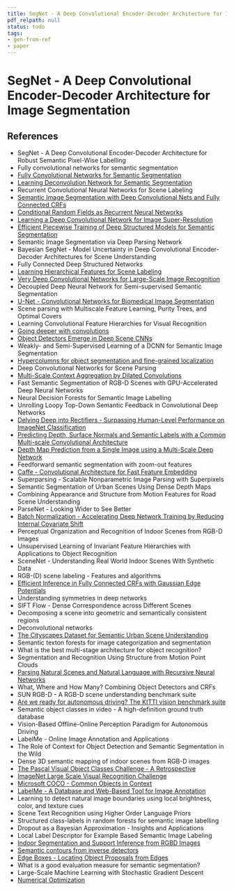 ```yaml
---
title: SegNet - A Deep Convolutional Encoder-Decoder Architecture for Image Segmentation
pdf_relpath: null
status: todo
tags:
- gen-from-ref
- paper
---
```


# SegNet - A Deep Convolutional Encoder-Decoder Architecture for Image Segmentation

## References

- SegNet - A Deep Convolutional Encoder-Decoder Architecture for Robust Semantic Pixel-Wise Labelling
- Fully convolutional networks for semantic segmentation
- [Fully Convolutional Networks for Semantic Segmentation](./fully-convolutional-networks-for-semantic-segmentation.md)
- [Learning Deconvolution Network for Semantic Segmentation](./learning-deconvolution-network-for-semantic-segmentation.md)
- Recurrent Convolutional Neural Networks for Scene Labeling
- [Semantic Image Segmentation with Deep Convolutional Nets and Fully Connected CRFs](./semantic-image-segmentation-with-deep-convolutional-nets-and-fully-connected-crfs.md)
- [Conditional Random Fields as Recurrent Neural Networks](./conditional-random-fields-as-recurrent-neural-networks.md)
- [Learning a Deep Convolutional Network for Image Super-Resolution](./learning-a-deep-convolutional-network-for-image-super-resolution.md)
- [Efficient Piecewise Training of Deep Structured Models for Semantic Segmentation](./efficient-piecewise-training-of-deep-structured-models-for-semantic-segmentation.md)
- Semantic Image Segmentation via Deep Parsing Network
- Bayesian SegNet - Model Uncertainty in Deep Convolutional Encoder-Decoder Architectures for Scene Understanding
- Fully Connected Deep Structured Networks
- [Learning Hierarchical Features for Scene Labeling](./learning-hierarchical-features-for-scene-labeling.md)
- [Very Deep Convolutional Networks for Large-Scale Image Recognition](./very-deep-convolutional-networks-for-large-scale-image-recognition.md)
- Decoupled Deep Neural Network for Semi-supervised Semantic Segmentation
- [U-Net - Convolutional Networks for Biomedical Image Segmentation](./u-net-convolutional-networks-for-biomedical-image-segmentation.md)
- Scene parsing with Multiscale Feature Learning, Purity Trees, and Optimal Covers
- Learning Convolutional Feature Hierarchies for Visual Recognition
- [Going deeper with convolutions](./going-deeper-with-convolutions.md)
- [Object Detectors Emerge in Deep Scene CNNs](./object-detectors-emerge-in-deep-scene-cnns.md)
- Weakly- and Semi-Supervised Learning of a DCNN for Semantic Image Segmentation
- [Hypercolumns for object segmentation and fine-grained localization](./hypercolumns-for-object-segmentation-and-fine-grained-localization.md)
- Deep Convolutional Networks for Scene Parsing
- [Multi-Scale Context Aggregation by Dilated Convolutions](./multi-scale-context-aggregation-by-dilated-convolutions.md)
- Fast Semantic Segmentation of RGB-D Scenes with GPU-Accelerated Deep Neural Networks
- Neural Decision Forests for Semantic Image Labelling
- Unrolling Loopy Top-Down Semantic Feedback in Convolutional Deep Networks
- [Delving Deep into Rectifiers - Surpassing Human-Level Performance on ImageNet Classification](./delving-deep-into-rectifiers-surpassing-human-level-performance-on-imagenet-classification.md)
- [Predicting Depth, Surface Normals and Semantic Labels with a Common Multi-scale Convolutional Architecture](./predicting-depth-surface-normals-and-semantic-labels-with-a-common-multi-scale-convolutional-architecture.md)
- [Depth Map Prediction from a Single Image using a Multi-Scale Deep Network](./depth-map-prediction-from-a-single-image-using-a-multi-scale-deep-network.md)
- Feedforward semantic segmentation with zoom-out features
- [Caffe - Convolutional Architecture for Fast Feature Embedding](./caffe-convolutional-architecture-for-fast-feature-embedding.md)
- Superparsing - Scalable Nonparametric Image Parsing with Superpixels
- Semantic Segmentation of Urban Scenes Using Dense Depth Maps
- Combining Appearance and Structure from Motion Features for Road Scene Understanding
- ParseNet - Looking Wider to See Better
- [Batch Normalization - Accelerating Deep Network Training by Reducing Internal Covariate Shift](./batch-normalization-accelerating-deep-network-training-by-reducing-internal-covariate-shift.md)
- Perceptual Organization and Recognition of Indoor Scenes from RGB-D Images
- Unsupervised Learning of Invariant Feature Hierarchies with Applications to Object Recognition
- SceneNet - Understanding Real World Indoor Scenes With Synthetic Data
- RGB-(D) scene labeling - Features and algorithms
- [Efficient Inference in Fully Connected CRFs with Gaussian Edge Potentials](./efficient-inference-in-fully-connected-crfs-with-gaussian-edge-potentials.md)
- Understanding symmetries in deep networks
- SIFT Flow - Dense Correspondence across Different Scenes
- Decomposing a scene into geometric and semantically consistent regions
- Deconvolutional networks
- [The Cityscapes Dataset for Semantic Urban Scene Understanding](./the-cityscapes-dataset-for-semantic-urban-scene-understanding.md)
- Semantic texton forests for image categorization and segmentation
- What is the best multi-stage architecture for object recognition?
- Segmentation and Recognition Using Structure from Motion Point Clouds
- [Parsing Natural Scenes and Natural Language with Recursive Neural Networks](./parsing-natural-scenes-and-natural-language-with-recursive-neural-networks.md)
- What, Where and How Many? Combining Object Detectors and CRFs
- SUN RGB-D - A RGB-D scene understanding benchmark suite
- [Are we ready for autonomous driving? The KITTI vision benchmark suite](./are-we-ready-for-autonomous-driving-the-kitti-vision-benchmark-suite.md)
- Semantic object classes in video - A high-definition ground truth database
- Vision-Based Offline-Online Perception Paradigm for Autonomous Driving
- LabelMe - Online Image Annotation and Applications
- The Role of Context for Object Detection and Semantic Segmentation in the Wild
- Dense 3D semantic mapping of indoor scenes from RGB-D images
- [The Pascal Visual Object Classes Challenge - A Retrospective](./the-pascal-visual-object-classes-challenge-a-retrospective.md)
- [ImageNet Large Scale Visual Recognition Challenge](./imagenet-large-scale-visual-recognition-challenge.md)
- [Microsoft COCO - Common Objects in Context](./microsoft-coco-common-objects-in-context.md)
- [LabelMe - A Database and Web-Based Tool for Image Annotation](./labelme-a-database-and-web-based-tool-for-image-annotation.md)
- Learning to detect natural image boundaries using local brightness, color, and texture cues
- Scene Text Recognition using Higher Order Language Priors
- Structured class-labels in random forests for semantic image labelling
- Dropout as a Bayesian Approximation - Insights and Applications
- Local Label Descriptor for Example Based Semantic Image Labeling
- [Indoor Segmentation and Support Inference from RGBD Images](./indoor-segmentation-and-support-inference-from-rgbd-images.md)
- [Semantic contours from inverse detectors](./semantic-contours-from-inverse-detectors.md)
- [Edge Boxes - Locating Object Proposals from Edges](./edge-boxes-locating-object-proposals-from-edges.md)
- What is a good evaluation measure for semantic segmentation?
- Large-Scale Machine Learning with Stochastic Gradient Descent
- [Numerical Optimization](./numerical-optimization.md)
